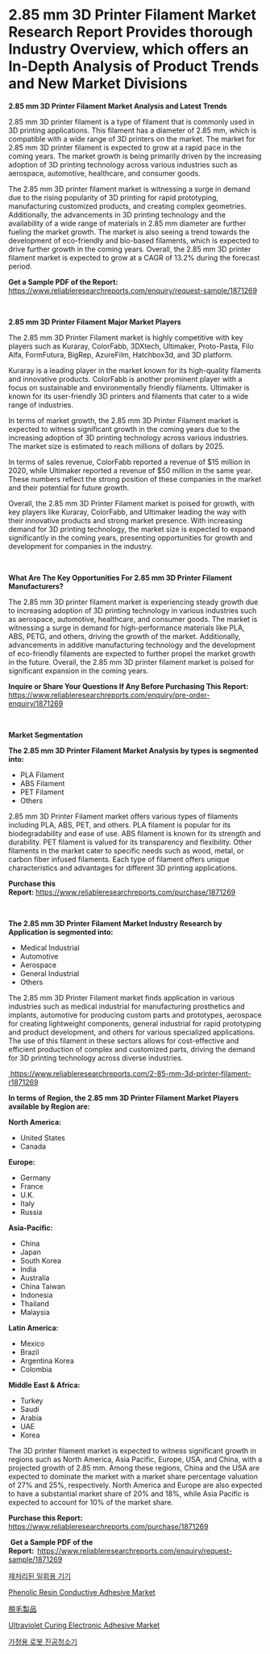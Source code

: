 <p><h1>2.85 mm 3D Printer Filament Market Research Report Provides thorough Industry Overview, which offers an In-Depth Analysis of Product Trends and New Market Divisions</h1></p><p><strong>2.85 mm 3D Printer Filament Market Analysis and Latest Trends</strong></p>
<p><p>2.85 mm 3D printer filament is a type of filament that is commonly used in 3D printing applications. This filament has a diameter of 2.85 mm, which is compatible with a wide range of 3D printers on the market. The market for 2.85 mm 3D printer filament is expected to grow at a rapid pace in the coming years. The market growth is being primarily driven by the increasing adoption of 3D printing technology across various industries such as aerospace, automotive, healthcare, and consumer goods.</p><p>The 2.85 mm 3D printer filament market is witnessing a surge in demand due to the rising popularity of 3D printing for rapid prototyping, manufacturing customized products, and creating complex geometries. Additionally, the advancements in 3D printing technology and the availability of a wide range of materials in 2.85 mm diameter are further fueling the market growth. The market is also seeing a trend towards the development of eco-friendly and bio-based filaments, which is expected to drive further growth in the coming years. Overall, the 2.85 mm 3D printer filament market is expected to grow at a CAGR of 13.2% during the forecast period.</p></p>
<p><strong>Get a Sample PDF of the Report:&nbsp;</strong> <a href="https://www.reliableresearchreports.com/enquiry/request-sample/1871269">https://www.reliableresearchreports.com/enquiry/request-sample/1871269</a></p>
<p>&nbsp;</p>
<p><strong>2.85 mm 3D Printer Filament Major Market Players</strong></p>
<p><p>The 2.85 mm 3D Printer Filament market is highly competitive with key players such as Kuraray, ColorFabb, 3DXtech, Ultimaker, Proto-Pasta, Filo Alfa, FormFutura, BigRep, AzureFilm, Hatchbox3d, and 3D platform. </p><p>Kuraray is a leading player in the market known for its high-quality filaments and innovative products. ColorFabb is another prominent player with a focus on sustainable and environmentally friendly filaments. Ultimaker is known for its user-friendly 3D printers and filaments that cater to a wide range of industries. </p><p>In terms of market growth, the 2.85 mm 3D Printer Filament market is expected to witness significant growth in the coming years due to the increasing adoption of 3D printing technology across various industries. The market size is estimated to reach millions of dollars by 2025.</p><p>In terms of sales revenue, ColorFabb reported a revenue of $15 million in 2020, while Ultimaker reported a revenue of $50 million in the same year. These numbers reflect the strong position of these companies in the market and their potential for future growth.</p><p>Overall, the 2.85 mm 3D Printer Filament market is poised for growth, with key players like Kuraray, ColorFabb, and Ultimaker leading the way with their innovative products and strong market presence. With increasing demand for 3D printing technology, the market size is expected to expand significantly in the coming years, presenting opportunities for growth and development for companies in the industry.</p></p>
<p>&nbsp;</p>
<p><strong>What Are The Key Opportunities For 2.85 mm 3D Printer Filament Manufacturers?</strong></p>
<p><p>The 2.85 mm 3D printer filament market is experiencing steady growth due to increasing adoption of 3D printing technology in various industries such as aerospace, automotive, healthcare, and consumer goods. The market is witnessing a surge in demand for high-performance materials like PLA, ABS, PETG, and others, driving the growth of the market. Additionally, advancements in additive manufacturing technology and the development of eco-friendly filaments are expected to further propel the market growth in the future. Overall, the 2.85 mm 3D printer filament market is poised for significant expansion in the coming years.</p></p>
<p><strong>Inquire or Share Your Questions If Any Before Purchasing This Report:</strong> <a href="https://www.reliableresearchreports.com/enquiry/pre-order-enquiry/1871269">https://www.reliableresearchreports.com/enquiry/pre-order-enquiry/1871269</a></p>
<p>&nbsp;</p>
<p><strong>Market Segmentation</strong></p>
<p><strong>The 2.85 mm 3D Printer Filament Market Analysis by types is segmented into:</strong></p>
<p><ul><li>PLA Filament</li><li>ABS Filament</li><li>PET Filament</li><li>Others</li></ul></p>
<p><p>2.85 mm 3D Printer Filament market offers various types of filaments including PLA, ABS, PET, and others. PLA filament is popular for its biodegradability and ease of use. ABS filament is known for its strength and durability. PET filament is valued for its transparency and flexibility. Other filaments in the market cater to specific needs such as wood, metal, or carbon fiber infused filaments. Each type of filament offers unique characteristics and advantages for different 3D printing applications.</p></p>
<p><strong>Purchase this Report:&nbsp;</strong><a href="https://www.reliableresearchreports.com/purchase/1871269">https://www.reliableresearchreports.com/purchase/1871269</a></p>
<p>&nbsp;</p>
<p><strong>The 2.85 mm 3D Printer Filament Market Industry Research by Application is segmented into:</strong></p>
<p><ul><li>Medical Industrial</li><li>Automotive</li><li>Aerospace</li><li>General Industrial</li><li>Others</li></ul></p>
<p><p>The 2.85 mm 3D Printer Filament market finds application in various industries such as medical industrial for manufacturing prosthetics and implants, automotive for producing custom parts and prototypes, aerospace for creating lightweight components, general industrial for rapid prototyping and product development, and others for various specialized applications. The use of this filament in these sectors allows for cost-effective and efficient production of complex and customized parts, driving the demand for 3D printing technology across diverse industries.</p></p>
<p><a href="https://www.reliableresearchreports.com/2-85-mm-3d-printer-filament-r1871269">&nbsp;https://www.reliableresearchreports.com/2-85-mm-3d-printer-filament-r1871269</a></p>
<p><strong>In terms of Region, the 2.85 mm 3D Printer Filament Market Players available by Region are:</strong></p>
<p>
    <p> <strong> North America: </strong>
        <ul>
            <li>United States</li>
            <li>Canada</li>
        </ul>
        </p> 
    <p> <strong> Europe: </strong>
        <ul>
            <li>Germany</li>
            <li>France</li>
            <li>U.K.</li>
            <li>Italy</li>
            <li>Russia</li>
        </ul>
        </p> 
    <p> <strong> Asia-Pacific: </strong>
        <ul>
            <li>China</li>
            <li>Japan</li>
            <li>South Korea</li>
            <li>India</li>
            <li>Australia</li>
            <li>China Taiwan</li>
            <li>Indonesia</li>
            <li>Thailand</li>
            <li>Malaysia</li>
        </ul>
        </p> 
    <p> <strong> Latin America: </strong>
        <ul>
            <li>Mexico</li>
            <li>Brazil</li>
            <li>Argentina Korea</li>
            <li>Colombia</li>
        </ul>
        </p> 
    <p> <strong> Middle East & Africa: </strong>
        <ul>
            <li>Turkey</li>
            <li>Saudi</li>
            <li>Arabia</li>
            <li>UAE</li>
            <li>Korea</li>
        </ul>
    </p>
    </p>
<p><p>The 3D printer filament market is expected to witness significant growth in regions such as North America, Asia Pacific, Europe, USA, and China, with a projected growth of 2.85 mm. Among these regions, China and the USA are expected to dominate the market with a market share percentage valuation of 27% and 25%, respectively. North America and Europe are also expected to have a substantial market share of 20% and 18%, while Asia Pacific is expected to account for 10% of the market share.</p></p>
<p><strong>Purchase this Report: </strong><a href="https://www.reliableresearchreports.com/purchase/1871269">https://www.reliableresearchreports.com/purchase/1871269</a></p>
<p>&nbsp;<strong>Get a Sample PDF of the Report:&nbsp;&nbsp;</strong><a href="https://www.reliableresearchreports.com/enquiry/request-sample/1871269">https://www.reliableresearchreports.com/enquiry/request-sample/1871269</a></p>
<p><strong></strong></p>
<p><p><a href="https://github.com/chupp85/Market-Research-Report-List-1/blob/main/5013483144775.md">재처리된 일회용 기기</a></p><p><a href="https://github.com/lbird53714/Market-Research-Report-List-5/blob/main/phenolic-resin-conductive-adhesive-market.md">Phenolic Resin Conductive Adhesive Market</a></p><p><a href="https://github.com/BrionnaBoyle/Market-Research-Report-List-1/blob/main/9304573138659.md">脱毛製品</a></p><p><a href="https://github.com/dringals/Market-Research-Report-List-4/blob/main/ultraviolet-curing-electronic-adhesive-market.md">Ultraviolet Curing Electronic Adhesive Market</a></p><p><a href="https://github.com/Edwards13Jessica/Market-Research-Report-List-1/blob/main/9430252144776.md">가정용 로봇 진공청소기</a></p></p>